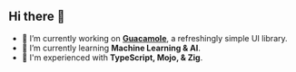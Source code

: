 ## Hi there 👋

- 🔭 I’m currently working on **[Guacamole](https://github.com/aarvinr/guacamole)**, a refreshingly simple UI library.
- 🌱 I’m currently learning **Machine Learning & AI**.
- 🔪 I'm experienced with **TypeScript, Mojo, & Zig**.
